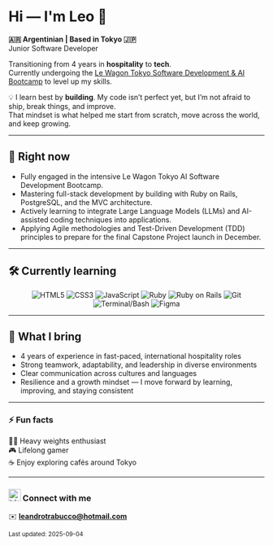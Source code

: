 # Hi — I'm Leo 👋  
**:argentina: Argentinian | Based in Tokyo :jp:**  
Junior Software Developer

Transitioning from 4 years in **hospitality** to **tech**.  
Currently undergoing the [Le Wagon Tokyo Software Development & AI Bootcamp](https://www.lewagon.com/tokyo) to level up my skills.  

💡 I learn best by **building**. My code isn’t perfect yet, but I’m not afraid to ship, break things, and improve.  
That mindset is what helped me start from scratch, move across the world, and keep growing.  

---

## 🌱 Right now
- Fully engaged in the intensive Le Wagon Tokyo AI Software Development Bootcamp.
- Mastering full-stack development by building with Ruby on Rails, PostgreSQL, and the MVC architecture.
- Actively learning to integrate Large Language Models (LLMs) and AI-assisted coding techniques into applications.
- Applying Agile methodologies and Test-Driven Development (TDD) principles to prepare for the final Capstone Project launch in December. 

---

## 🛠️ Currently learning

<p align="center">
  <img src="https://img.shields.io/badge/HTML5-E34F26?style=for-the-badge&logo=html5&logoColor=white" alt="HTML5" />
  <img src="https://img.shields.io/badge/CSS3-1572B6?style=for-the-badge&logo=css3&logoColor=white" alt="CSS3" />
  <img src="https://img.shields.io/badge/JavaScript-F7DF1E?style=for-the-badge&logo=javascript&logoColor=black" alt="JavaScript" />
  <img src="https://img.shields.io/badge/Ruby-CC342D?style=for-the-badge&logo=ruby&logoColor=white" alt="Ruby" />
  <img src="https://img.shields.io/badge/Rails-D30001?style=for-the-badge&logo=rubyonrails&logoColor=white" alt="Ruby on Rails" />
  <img src="https://img.shields.io/badge/Git-F05032?style=for-the-badge&logo=git&logoColor=white" alt="Git" />
  <img src="https://img.shields.io/badge/Terminal-%23000000?style=for-the-badge&logo=gnu-bash&logoColor=white" alt="Terminal/Bash" />
  <img src="https://img.shields.io/badge/Figma-F24E1E?style=for-the-badge&logo=figma&logoColor=white" alt="Figma" />

</p>

---

## 💪 What I bring
- 4 years of experience in fast-paced, international hospitality roles  
- Strong teamwork, adaptability, and leadership in diverse environments  
- Clear communication across cultures and languages  
- Resilience and a growth mindset — I move forward by learning, improving, and staying consistent  

---

### ⚡ Fun facts  
🏋️‍♂️ Heavy weights enthusiast  
🎮 Lifelong gamer  
☕ Enjoy exploring cafés around Tokyo  

---

### <img src="https://cdn.jsdelivr.net/gh/devicons/devicon/icons/linkedin/linkedin-original.svg" alt="LinkedIn" width="24" height="24"/> Connect with me 


✉️ **leandrotrabucco@hotmail.com**




  



<sub>Last updated: 2025-09-04</sub>
